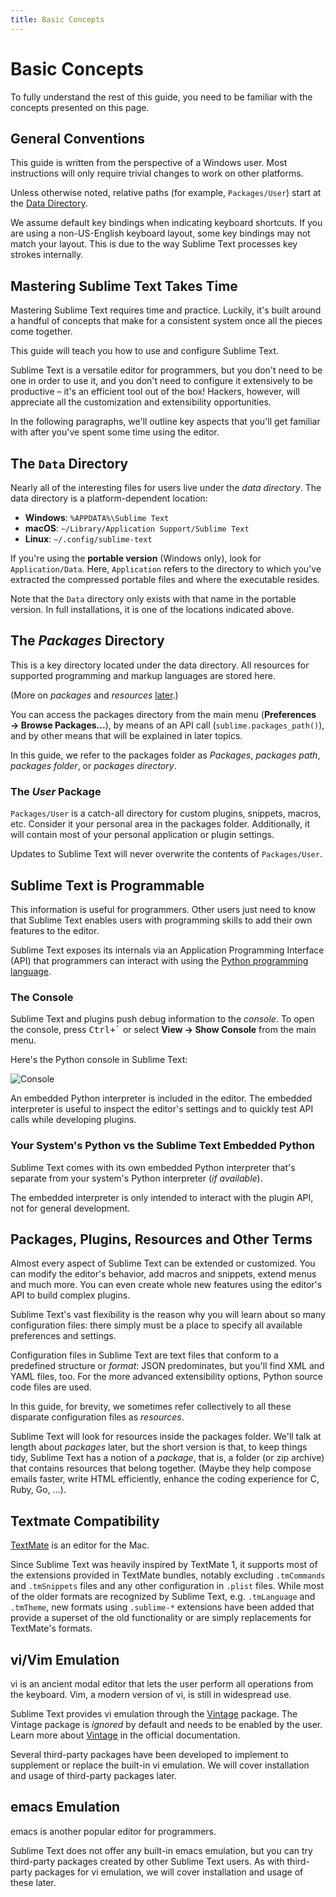 ```yaml
---
title: Basic Concepts
---
```


# Basic Concepts

To fully understand the rest of this guide,
you need to be familiar
with the concepts presented on this page.


## General Conventions

This guide is written from the perspective of a Windows user.
Most instructions will only require trivial changes
to work on other platforms.

Unless otherwise noted,
relative paths (for example, `Packages/User`)
start at the [Data Directory](#the-data-directory).

We assume default key bindings
when indicating keyboard shortcuts.
If you are using a non-US-English keyboard layout,
some key bindings may not match your layout.
This is due to the way Sublime Text
processes key strokes internally.


## Mastering Sublime Text Takes Time

Mastering Sublime Text requires time and practice.
Luckily, it's built around
a handful of concepts
that make for a consistent
system once all the pieces come together.

This guide will teach you
how to use and configure Sublime Text.

Sublime Text is a versatile editor for programmers,
but you don't need to be one
in order to use it,
and you don't need
to configure it extensively
to be productive –
it's an efficient tool out of the box!
Hackers, however, will appreciate
all the customization and extensibility opportunities.

In the following paragraphs,
we'll outline key aspects
that you'll get familiar with
after you've spent some time using the editor.


## The `Data` Directory

Nearly all of the interesting files for users
live under the *data directory*.
The data directory is
a platform-dependent location:

* **Windows**: `%APPDATA%\Sublime Text`
* **macOS**: `~/Library/Application Support/Sublime Text`
* **Linux**: `~/.config/sublime-text`

If you're using the **portable version** (Windows only),
look for `Application/Data`.
Here, `Application`
refers to the directory
to which you've extracted
the compressed portable files
and where the executable resides.

Note that the `Data` directory
only exists with that name
in the portable version.
In full installations,
it is one of the locations
indicated above.


## The *Packages* Directory

This is a key directory
located under the data directory.
All resources for supported programming
and markup languages
are stored here.

(More on *packages* and *resources* [later](../extensibility/packages.md).)

You can access the packages directory
from the main menu (**Preferences → Browse Packages...**),
by means of an API call (`sublime.packages_path()`),
and by other means
that will be explained in later topics.

In this guide, we refer to the packages folder
as *Packages*, *packages path*, *packages folder*, or *packages directory*.


### The *User* Package

`Packages/User` is a catch-all directory
for custom plugins, snippets, macros, etc.
Consider it your personal area
in the packages folder.
Additionally, it will contain
most of your personal application or plugin settings.

Updates to Sublime Text will never
overwrite the contents of `Packages/User`.


## Sublime Text is Programmable

This information is useful for programmers.
Other users just need to know
that Sublime Text
enables users with programming skills
to add their own features to the editor.

Sublime Text exposes its internals
via an Application Programming Interface (API)
that programmers can interact with using
the [Python programming language][Python].

[Python]: https://www.python.org/


### The Console

Sublime Text and plugins push debug information
to the *console*.
To open the console,
press <kbd>Ctrl+\`</kbd>
or select **View → Show Console**
from the main menu.

Here's the Python console in Sublime Text:

![Console](./images/console.png)

An embedded Python interpreter is included
in the editor.
The embedded interpreter is useful
to inspect the editor's settings
and to quickly test API calls
while developing plugins.


### Your System's Python vs the Sublime Text Embedded Python

Sublime Text comes with its own embedded Python interpreter
that's separate from your system's Python interpreter
(*if available*).

The embedded interpreter is only intended
to interact with the plugin API,
not for general development.


## Packages, Plugins, Resources and Other Terms

Almost every aspect of Sublime Text
can be extended or customized.
You can modify the editor's behavior,
add macros and snippets, extend menus
and much more.
You can even create whole new features
using the editor's API to build complex
plugins.

Sublime Text's vast flexibility is the reason
why you will learn
about so many configuration files:
there simply must be a place
to specify all available preferences and settings.

Configuration files in Sublime Text
are text files
that conform to a predefined structure or *format*:
JSON predominates,
but you'll find XML and YAML files, too.
For the more advanced
extensibility options,
Python source code files are used.

In this guide, for brevity,
we sometimes refer collectively to all these
disparate configuration files as *resources*.

Sublime Text will look for resources
inside the packages folder.
We'll talk at length about *packages* later,
but the short version is that,
to keep things tidy,
Sublime Text has a notion of a *package*,
that is, a folder (or zip archive)
that contains resources
that belong together.
(Maybe they help
compose emails faster,
write HTML efficiently,
enhance the coding experience for C, Ruby, Go, …).


## Textmate Compatibility

[TextMate][] is an editor for the Mac.

Since Sublime Text was heavily inspired by TextMate 1,
it supports most of the extensions provided in TextMate bundles,
notably excluding `.tmCommands` and `.tmSnippets` files
and any other configuration in `.plist` files.
While most of the older formats are recognized by Sublime Text,
e.g. `.tmLanguage` and `.tmTheme`,
new formats using `.sublime-*` extensions have been added
that provide a superset of the old functionality
or are simply replacements for TextMate's formats.

[TextMate]: https://macromates.com/


## vi/Vim Emulation

vi is an ancient modal editor
that lets the user perform all operations
from the keyboard.
Vim, a modern version of vi,
is still in widespread use.

Sublime Text provides vi emulation
through the [Vintage][] package.
The Vintage package is *ignored* by default
and needs to be enabled by the user.
Learn more about [Vintage][]
in the official documentation.

Several third-party packages have been developed
to implement to supplement or replace
the built-in vi emulation.
We will cover installation and usage of third-party packages later.

[Vintage]: https://www.sublimetext.com/docs/vintage.html


## emacs Emulation

emacs is another popular
editor for programmers.

Sublime Text does not offer
any built-in emacs emulation,
but you can try third-party packages
created by other Sublime Text users.
As with third-party packages for vi emulation,
we will cover installation and usage of these later.
